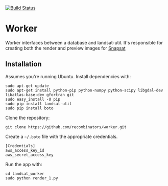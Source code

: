 [![Build Status](https://travis-ci.org/recombinators/worker.svg?branch=develop)](https://travis-ci.org/recombinators/worker)

Worker
======

Worker interfaces between a database and landsat-util. It's responsible for creating both the render and preview images for [Snapsat](https://github.com/recombinators/snapsat)

Installation
------------

Assumes you're running Ubuntu. Install dependencies with:
```
sudo apt-get update
sudo apt-get install python-pip python-numpy python-scipy libgdal-dev libatlas-base-dev gfortran git
sudo easy_install -U pip
sudo pip install landsat-util
sudo pip install boto
```

Clone the repository:
```
git clone https://github.com/recombinators/worker.git
```

Create a `~/.boto` file with the appropriate credentials.
```
[Credentials]
aws_access_key_id
aws_secret_access_key
```

Run the app with:
```
cd landsat_worker
sudo python render_1.py
```
